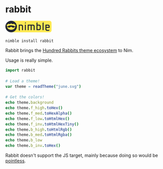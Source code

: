 # rabbit

[![nimble](https://raw.githubusercontent.com/knaque/nimble-tag-2/master/nimble-tag-2.png)](https://github.com/knaque/nimble-tag-2)

`nimble install rabbit`

Rabbit brings the
[Hundred Rabbits theme ecosystem](https://github.com/hundredrabbits/Themes)
to Nim.

Usage is really simple.
```nim
import rabbit

# Load a theme!
var theme = readTheme("june.svg")

# Get the colors!
echo theme.background
echo theme.f_high.toHex()
echo theme.f_med.toHexAlpha()
echo theme.f_low.toHtmlHex()
echo theme.f_inv.toHtmlHexTiny()
echo theme.b_high.toHtmlRgb()
echo theme.b_med.toHtmlRgba()
echo theme.b_low
echo theme.b_inv.toHex()
```

Rabbit doesn't support the JS target, mainly because doing so would be
[pointless](https://github.com/hundredrabbits/Themes/blob/master/scripts/lib/theme.js).